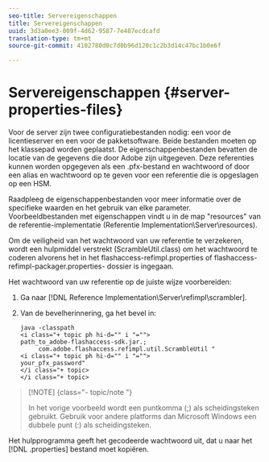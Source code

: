 ```yaml
---
seo-title: Servereigenschappen
title: Servereigenschappen
uuid: 3d3a0ee3-009f-4d62-9587-7e487ecdcafd
translation-type: tm+mt
source-git-commit: 4102780d0c7d0b96d120c1c2b3d14c47bc1b0e6f

---
```



# Servereigenschappen {#server-properties-files}

Voor de server zijn twee configuratiebestanden nodig: een voor de licentieserver en een voor de pakketsoftware. Beide bestanden moeten op het klassepad worden geplaatst. De eigenschappenbestanden bevatten de locatie van de gegevens die door Adobe zijn uitgegeven. Deze referenties kunnen worden opgegeven als een .pfx-bestand en wachtwoord of door een alias en wachtwoord op te geven voor een referentie die is opgeslagen op een HSM.

Raadpleeg de eigenschappenbestanden voor meer informatie over de specifieke waarden en het gebruik van elke parameter. Voorbeeldbestanden met eigenschappen vindt u in de map &quot;resources&quot; van de referentie-implementatie (Referentie Implementation\Server\resources).

Om de veiligheid van het wachtwoord van uw referentie te verzekeren, wordt een hulpmiddel verstrekt (ScrambleUtil.class) om het wachtwoord te coderen alvorens het in het flashaccess-refimpl.properties of flashaccess-refimpl-packager.properties- dossier is ingegaan.

Het wachtwoord van uw referentie op de juiste wijze voorbereiden:

1. Ga naar [!DNL Reference Implementation\Server\refimpl\scrambler].
1. Van de bevelherinnering, ga het bevel in:

   ```
   java -classpath  
   <i class="+ topic ph hi-d="" i "="">
   path_to_adobe-flashaccess-sdk.jar.; 
        com.adobe.flashaccess.refimpl.util.ScrambleUtil " 
   <i class="+ topic ph hi-d="" i "="">
   your_pfx_password" 
   </i class="+ topic> 
   </i class="+ topic>
   ```

>[!NOTE] {class=&quot;- topic/note &quot;}
>
>In het vorige voorbeeld wordt een puntkomma (;) als scheidingsteken gebruikt. Gebruik voor andere platforms dan Microsoft Windows een dubbele punt (:) als scheidingsteken.

Het hulpprogramma geeft het gecodeerde wachtwoord uit, dat u naar het [!DNL .properties] bestand moet kopiëren.

